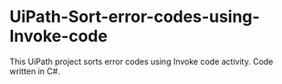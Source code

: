 # UiPath-Sort-error-codes-using-Invoke-code
This UiPath project sorts error codes using Invoke code activity. Code written in C#.
